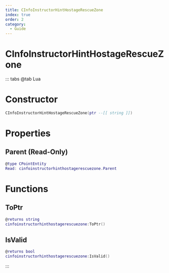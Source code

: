 ```yaml
---
title: CInfoInstructorHintHostageRescueZone
index: true
order: 2
category:
  - Guide
---
```


# CInfoInstructorHintHostageRescueZone

::: tabs
@tab Lua
# Constructor
```lua
CInfoInstructorHintHostageRescueZone(ptr --[[ string ]])
```
# Properties
## Parent (Read-Only)
```lua
@type CPointEntity
Read: cinfoinstructorhinthostagerescuezone.Parent
```
# Functions
## ToPtr
```lua
@returns string
cinfoinstructorhinthostagerescuezone:ToPtr()
```
## IsValid
```lua
@returns bool
cinfoinstructorhinthostagerescuezone:IsValid()
```

:::